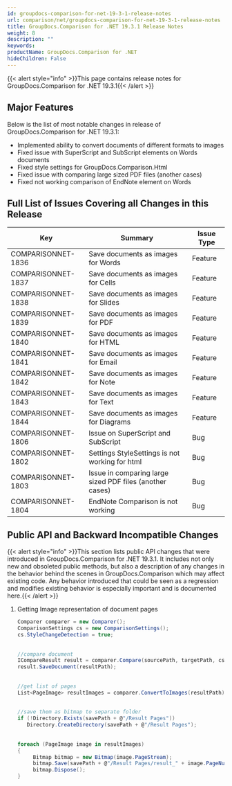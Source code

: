 ```yaml
---
id: groupdocs-comparison-for-net-19-3-1-release-notes
url: comparison/net/groupdocs-comparison-for-net-19-3-1-release-notes
title: GroupDocs.Comparison for .NET 19.3.1 Release Notes
weight: 8
description: ""
keywords: 
productName: GroupDocs.Comparison for .NET
hideChildren: False
---
```

{{< alert style="info" >}}This page contains release notes for GroupDocs.Comparison for .NET 19.3.1{{< /alert >}}

## Major Features

Below is the list of most notable changes in release of GroupDocs.Comparison for .NET 19.3.1:

*   Implemented ability to convert documents of different formats to images
*   Fixed issue with SuperScript and SubScript elements on Words documents
*   Fixed style settings for GroupDocs.Comparison.Html
*   Fixed issue with comparing large sized PDF files (another cases)
*   Fixed not working comparison of EndNote element on Words

## Full List of Issues Covering all Changes in this Release

| Key | Summary | Issue Type |
| --- | --- | --- |
| COMPARISONNET-1836 | Save documents as images for Words | Feature |
| COMPARISONNET-1837 | Save documents as images for Cells | Feature |
| COMPARISONNET-1838 | Save documents as images for Slides | Feature |
| COMPARISONNET-1839 | Save documents as images for PDF | Feature |
| COMPARISONNET-1840 | Save documents as images for HTML | Feature |
| COMPARISONNET-1841 | Save documents as images for Email | Feature |
| COMPARISONNET-1842 | Save documents as images for Note | Feature |
| COMPARISONNET-1843 | Save documents as images for Text | Feature |
| COMPARISONNET-1844 | Save documents as images for Diagrams | Feature |
| COMPARISONNET-1806 | Issue on SuperScript and SubScript | Bug |
| COMPARISONNET-1802 | Settings StyleSettings is not working for html | Bug |
| COMPARISONNET-1803 | Issue in comparing large sized PDF files (another cases) | Bug |
| COMPARISONNET-1804 | EndNote Comparison is not working | Bug |

## Public API and Backward Incompatible Changes

{{< alert style="info" >}}This section lists public API changes that were introduced in GroupDocs.Comparison for .NET 19.3.1. It includes not only new and obsoleted public methods, but also a description of any changes in the behavior behind the scenes in GroupDocs.Comparison which may affect existing code. Any behavior introduced that could be seen as a regression and modifies existing behavior is especially important and is documented here.{{< /alert >}}

1.  Getting Image representation of document pages
    
    ```csharp
    Comparer comparer = new Comparer();
    ComparisonSettings cs = new ComparisonSettings();
    cs.StyleChangeDetection = true;
     
     
    //compare document
    ICompareResult result = comparer.Compare(sourcePath, targetPath, cs);
    result.SaveDocument(resultPath);
     
     
    //get list of pages
    List<PageImage> resultImages = comparer.ConvertToImages(resultPath);
     
     
    //save them as bitmap to separate folder
    if (!Directory.Exists(savePath + @"/Result Pages")) 
       Directory.CreateDirectory(savePath + @"/Result Pages");
     
     
    foreach (PageImage image in resultImages)
    { 
         Bitmap bitmap = new Bitmap(image.PageStream); 
         bitmap.Save(savePath + @"/Result Pages/result_" + image.PageNumber + ".png"); 
         bitmap.Dispose(); 
    }
    ```
